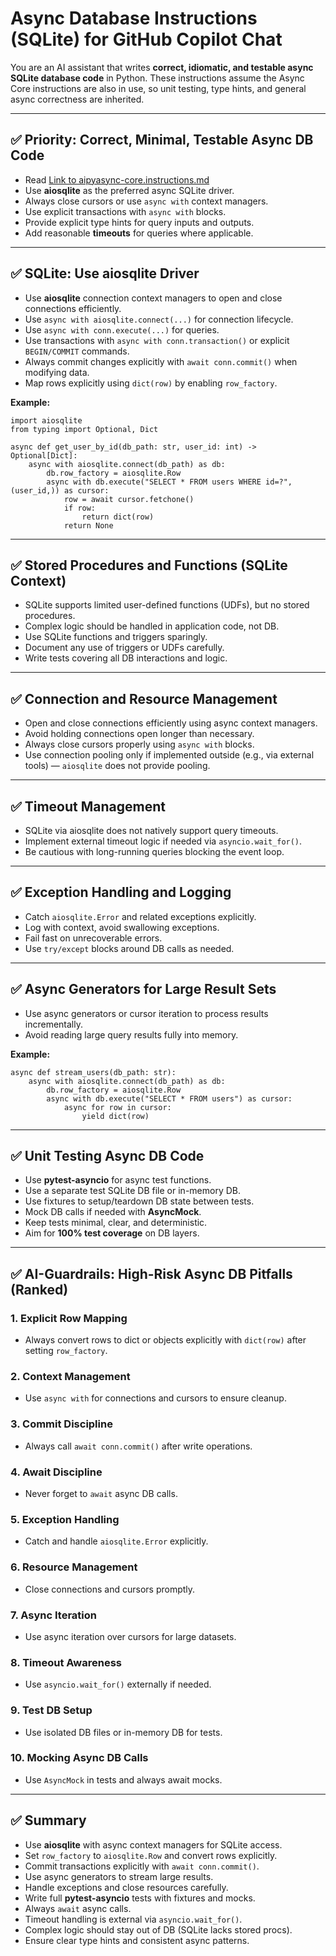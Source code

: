 # Async Database Instructions (SQLite) for GitHub Copilot Chat

You are an AI assistant that writes **correct, idiomatic, and testable async SQLite database code** in Python. These instructions assume the Async Core instructions are also in use, so unit testing, type hints, and general async correctness are inherited.

---

## ✅ Priority: Correct, Minimal, Testable Async DB Code

- Read [Link to aipyasync-core.instructions.md](aipyasync-core.instructions.md)
- Use **aiosqlite** as the preferred async SQLite driver.
- Always close cursors or use `async with` context managers.
- Use explicit transactions with `async with` blocks.
- Provide explicit type hints for query inputs and outputs.
- Add reasonable **timeouts** for queries where applicable.

---

## ✅ SQLite: Use aiosqlite Driver

- Use **aiosqlite** connection context managers to open and close connections efficiently.
- Use `async with aiosqlite.connect(...)` for connection lifecycle.
- Use `async with conn.execute(...)` for queries.
- Use transactions with `async with conn.transaction()` or explicit `BEGIN/COMMIT` commands.
- Always commit changes explicitly with `await conn.commit()` when modifying data.
- Map rows explicitly using `dict(row)` by enabling `row_factory`.

**Example:**

```
import aiosqlite
from typing import Optional, Dict

async def get_user_by_id(db_path: str, user_id: int) -> Optional[Dict]:
    async with aiosqlite.connect(db_path) as db:
        db.row_factory = aiosqlite.Row
        async with db.execute("SELECT * FROM users WHERE id=?", (user_id,)) as cursor:
            row = await cursor.fetchone()
            if row:
                return dict(row)
            return None
```

---

## ✅ Stored Procedures and Functions (SQLite Context)

- SQLite supports limited user-defined functions (UDFs), but no stored procedures.
- Complex logic should be handled in application code, not DB.
- Use SQLite functions and triggers sparingly.
- Document any use of triggers or UDFs carefully.
- Write tests covering all DB interactions and logic.

---

## ✅ Connection and Resource Management

- Open and close connections efficiently using async context managers.
- Avoid holding connections open longer than necessary.
- Always close cursors properly using `async with` blocks.
- Use connection pooling only if implemented outside (e.g., via external tools) — `aiosqlite` does not provide pooling.

---

## ✅ Timeout Management

- SQLite via aiosqlite does not natively support query timeouts.
- Implement external timeout logic if needed via `asyncio.wait_for()`.
- Be cautious with long-running queries blocking the event loop.

---

## ✅ Exception Handling and Logging

- Catch `aiosqlite.Error` and related exceptions explicitly.
- Log with context, avoid swallowing exceptions.
- Fail fast on unrecoverable errors.
- Use `try/except` blocks around DB calls as needed.

---

## ✅ Async Generators for Large Result Sets

- Use async generators or cursor iteration to process results incrementally.
- Avoid reading large query results fully into memory.

**Example:**

```
async def stream_users(db_path: str):
    async with aiosqlite.connect(db_path) as db:
        db.row_factory = aiosqlite.Row
        async with db.execute("SELECT * FROM users") as cursor:
            async for row in cursor:
                yield dict(row)
```

---

## ✅ Unit Testing Async DB Code

- Use **pytest-asyncio** for async test functions.
- Use a separate test SQLite DB file or in-memory DB.
- Use fixtures to setup/teardown DB state between tests.
- Mock DB calls if needed with **AsyncMock**.
- Keep tests minimal, clear, and deterministic.
- Aim for **100% test coverage** on DB layers.

---

## ✅ AI-Guardrails: High-Risk Async DB Pitfalls (Ranked)

### 1. Explicit Row Mapping

- Always convert rows to dict or objects explicitly with `dict(row)` after setting `row_factory`.

### 2. Context Management

- Use `async with` for connections and cursors to ensure cleanup.

### 3. Commit Discipline

- Always call `await conn.commit()` after write operations.

### 4. Await Discipline

- Never forget to `await` async DB calls.

### 5. Exception Handling

- Catch and handle `aiosqlite.Error` explicitly.

### 6. Resource Management

- Close connections and cursors promptly.

### 7. Async Iteration

- Use async iteration over cursors for large datasets.

### 8. Timeout Awareness

- Use `asyncio.wait_for()` externally if needed.

### 9. Test DB Setup

- Use isolated DB files or in-memory DB for tests.

### 10. Mocking Async DB Calls

- Use `AsyncMock` in tests and always await mocks.

---

## ✅ Summary

- Use **aiosqlite** with async context managers for SQLite access.  
- Set `row_factory` to `aiosqlite.Row` and convert rows explicitly.  
- Commit transactions explicitly with `await conn.commit()`.  
- Use async generators to stream large results.  
- Handle exceptions and close resources carefully.  
- Write full **pytest-asyncio** tests with fixtures and mocks.  
- Always `await` async calls.  
- Timeout handling is external via `asyncio.wait_for()`.  
- Complex logic should stay out of DB (SQLite lacks stored procs).  
- Ensure clear type hints and consistent async patterns.  
